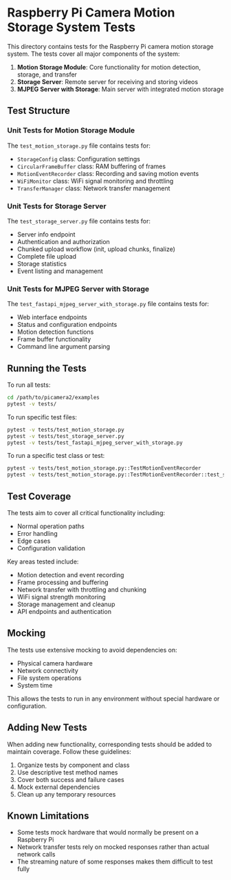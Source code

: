 # Raspberry Pi Camera Motion Storage System Tests

This directory contains tests for the Raspberry Pi camera motion storage system. The tests cover all major components of the system:

1. **Motion Storage Module**: Core functionality for motion detection, storage, and transfer
2. **Storage Server**: Remote server for receiving and storing videos
3. **MJPEG Server with Storage**: Main server with integrated motion storage

## Test Structure

### Unit Tests for Motion Storage Module

The `test_motion_storage.py` file contains tests for:
- `StorageConfig` class: Configuration settings
- `CircularFrameBuffer` class: RAM buffering of frames
- `MotionEventRecorder` class: Recording and saving motion events
- `WiFiMonitor` class: WiFi signal monitoring and throttling
- `TransferManager` class: Network transfer management

### Unit Tests for Storage Server

The `test_storage_server.py` file contains tests for:
- Server info endpoint
- Authentication and authorization
- Chunked upload workflow (init, upload chunks, finalize)
- Complete file upload
- Storage statistics
- Event listing and management

### Unit Tests for MJPEG Server with Storage

The `test_fastapi_mjpeg_server_with_storage.py` file contains tests for:
- Web interface endpoints
- Status and configuration endpoints
- Motion detection functions
- Frame buffer functionality
- Command line argument parsing

## Running the Tests

To run all tests:

```bash
cd /path/to/picamera2/examples
pytest -v tests/
```

To run specific test files:

```bash
pytest -v tests/test_motion_storage.py
pytest -v tests/test_storage_server.py
pytest -v tests/test_fastapi_mjpeg_server_with_storage.py
```

To run a specific test class or test:

```bash
pytest -v tests/test_motion_storage.py::TestMotionEventRecorder
pytest -v tests/test_motion_storage.py::TestMotionEventRecorder::test_start_recording
```

## Test Coverage

The tests aim to cover all critical functionality including:
- Normal operation paths
- Error handling
- Edge cases
- Configuration validation

Key areas tested include:
- Motion detection and event recording
- Frame processing and buffering
- Network transfer with throttling and chunking
- WiFi signal strength monitoring
- Storage management and cleanup
- API endpoints and authentication

## Mocking

The tests use extensive mocking to avoid dependencies on:
- Physical camera hardware
- Network connectivity
- File system operations
- System time

This allows the tests to run in any environment without special hardware or configuration.

## Adding New Tests

When adding new functionality, corresponding tests should be added to maintain coverage. Follow these guidelines:

1. Organize tests by component and class
2. Use descriptive test method names
3. Cover both success and failure cases
4. Mock external dependencies
5. Clean up any temporary resources

## Known Limitations

- Some tests mock hardware that would normally be present on a Raspberry Pi
- Network transfer tests rely on mocked responses rather than actual network calls
- The streaming nature of some responses makes them difficult to test fully
